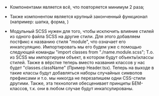 * Компонентами является всё, что повторяется минимум 2 раза;
* Также компонентом является крупный законченный функционал (например: шапка, форма, )

* Модульный SCSS нужен для того, чтобы исключить влияние стилей из одного файла SCSS на другие стили. Для этого добавляем постфикс к названию стиля "module", что означает его инкапсуляцию. Импортировать мы его будем уже с помощью следующей команды "import classes from "./name.module.scss"; Т.о. из SCSS мы импортируем объект, в котором будут объекты\классы стилей. Также в вёрстке теперь вместо названия классов у нас будет "classes.className" (Пример Header.tsx). Теперь на выходе в такие классы будут добавляться наборы случайных символов префиксами и т.о. мы никогда не перезапишем одни CSS-стили другими. Также, эта технология обесценивает принципы БЕМ-классов, т.к. они в любом случае будут инкапсулированы.